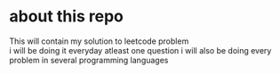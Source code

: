 # about this repo
This will contain my solution to leetcode problem <br>
i will be doing it everyday atleast one question
i will also be doing every problem in several programming languages